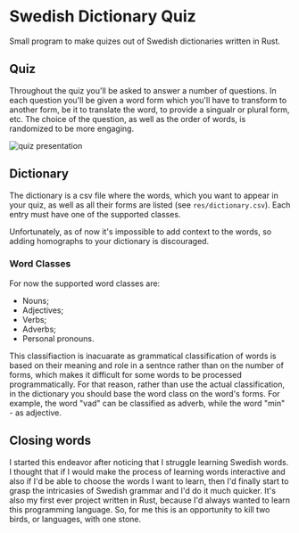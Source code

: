 # Swedish Dictionary Quiz

Small program to make quizes out of Swedish dictionaries written in Rust.

## Quiz
Throughout the quiz you'll be asked to answer a number of questions. In each
question you'll be given a word form which you'll have to transform to another form,
be it to translate the word, to provide a singualr or plural form, etc. The choice
of the question, as well as the order of words, is randomized to be more
engaging.

![quiz presentation](gif/quiz.GIF)

## Dictionary
The dictionary is a csv file where the words, which you want to appear in 
your quiz, as well as all their forms are listed (see `res/dictionary.csv`).
Each entry must have one of the supported classes.

Unfortunately, as of now it's impossible to add context to the words,
so adding homographs to your dictionary is discouraged.

### Word Classes
For now the supported word classes are:
- Nouns;
- Adjectives;
- Verbs;
- Adverbs;
- Personal pronouns.

This classifiaction is inacuarate as grammatical classification of words is based on their
meaning and role in a sentnce rather than on the number of forms, which makes
it difficult for some words to be processed programmatically. For that reason,
rather than use the actual classification, in the dictionary you should base
the word class on the word's forms. For example, the word "vad" can be classified
as adverb, while the word "min" - as adjective.

## Closing words
I started this endeavor after noticing that I struggle learning Swedish words.
I thought that if I would make the process of learning words interactive and also
if I'd be able to choose the words I want to learn, then I'd finally
start to grasp the intricasies of Swedish grammar and I'd do it much quicker.
It's also my first ever project written in Rust, because I'd always wanted to
learn this programming language. So, for me this is an opportunity to kill two birds,
or languages, with one stone.
